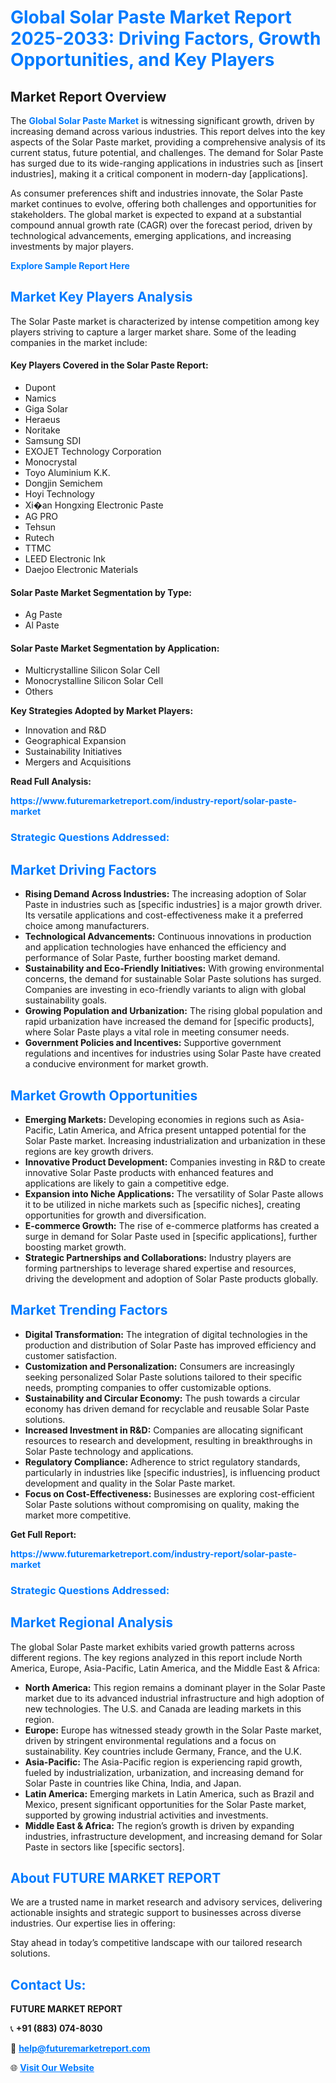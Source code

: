 <h1 style="color: #007BFF;">Global Solar Paste Market Report 2025-2033: Driving Factors, Growth Opportunities, and Key Players</h1>

<section id="overview">
<h2>Market Report Overview</h2>
<p>The <a href="https://www.futuremarketreport.com/industry-report/solar-paste-market" style="color: #007BFF; text-decoration: none;"><strong>Global Solar Paste Market</strong></a> is witnessing significant growth, driven by increasing demand across various industries. This report delves into the key aspects of the Solar Paste market, providing a comprehensive analysis of its current status, future potential, and challenges. The demand for Solar Paste has surged due to its wide-ranging applications in industries such as [insert industries], making it a critical component in modern-day [applications].</p>
<p>As consumer preferences shift and industries innovate, the Solar Paste market continues to evolve, offering both challenges and opportunities for stakeholders. The global market is expected to expand at a substantial compound annual growth rate (CAGR) over the forecast period, driven by technological advancements, emerging applications, and increasing investments by major players.</p>
</section>

<section id="overview">
<p><a href="https://www.futuremarketreport.com/request-sample/reportId=114408" style="color: #007BFF; text-decoration: none;"><strong>Explore Sample Report Here</strong></a></p>
</section>

<section id="key-players">
<h2 style="color: #007BFF;">Market Key Players Analysis</h2>
<p>The Solar Paste market is characterized by intense competition among key players striving to capture a larger market share. Some of the leading companies in the market include:</p>
<h4>Key Players Covered in the Solar Paste Report:</h4>
<ul><li>Dupont</li><li>Namics</li><li>Giga Solar</li><li>Heraeus</li><li>Noritake</li><li>Samsung SDI</li><li>EXOJET Technology Corporation</li><li>Monocrystal</li><li>Toyo Aluminium K.K.</li><li>Dongjin Semichem</li><li>Hoyi Technology</li><li>Xi�an Hongxing Electronic Paste</li><li>AG PRO</li><li>Tehsun</li><li>Rutech</li><li>TTMC</li><li>LEED Electronic Ink</li><li>Daejoo Electronic Materials</li></ul>
<h4>Solar Paste Market Segmentation by Type:</h4>
<ul><li>Ag Paste</li><li>Al Paste</li></ul>

<h4>Solar Paste Market Segmentation by Application:</h4>
<ul><li>Multicrystalline Silicon Solar Cell</li><li>Monocrystalline Silicon Solar Cell</li><li>Others</li></ul>
<p><strong>Key Strategies Adopted by Market Players:</strong></p>
<ul>
<li>Innovation and R&D</li>
<li>Geographical Expansion</li>
<li>Sustainability Initiatives</li>
<li>Mergers and Acquisitions</li>
</ul>
</section>

<section>
<p><strong>Read Full Analysis: </strong></p><a href="https://www.futuremarketreport.com/industry-report/solar-paste-market" style="color: #007BFF; text-decoration: none;"><strong>https://www.futuremarketreport.com/industry-report/solar-paste-market</strong></a>
<h3 style="color: #007BFF;">Strategic Questions Addressed:</h3>
</section>

<section id="driving-factors">
<h2 style="color: #007BFF;">Market Driving Factors</h2>
<ul>
<li><strong>Rising Demand Across Industries:</strong> The increasing adoption of Solar Paste in industries such as [specific industries] is a major growth driver. Its versatile applications and cost-effectiveness make it a preferred choice among manufacturers.</li>
<li><strong>Technological Advancements:</strong> Continuous innovations in production and application technologies have enhanced the efficiency and performance of Solar Paste, further boosting market demand.</li>
<li><strong>Sustainability and Eco-Friendly Initiatives:</strong> With growing environmental concerns, the demand for sustainable Solar Paste solutions has surged. Companies are investing in eco-friendly variants to align with global sustainability goals.</li>
<li><strong>Growing Population and Urbanization:</strong> The rising global population and rapid urbanization have increased the demand for [specific products], where Solar Paste plays a vital role in meeting consumer needs.</li>
<li><strong>Government Policies and Incentives:</strong> Supportive government regulations and incentives for industries using Solar Paste have created a conducive environment for market growth.</li>
</ul>
</section>

<section id="growth-opportunities">
<h2 style="color: #007BFF;">Market Growth Opportunities</h2>
<ul>
<li><strong>Emerging Markets:</strong> Developing economies in regions such as Asia-Pacific, Latin America, and Africa present untapped potential for the Solar Paste market. Increasing industrialization and urbanization in these regions are key growth drivers.</li>
<li><strong>Innovative Product Development:</strong> Companies investing in R&D to create innovative Solar Paste products with enhanced features and applications are likely to gain a competitive edge.</li>
<li><strong>Expansion into Niche Applications:</strong> The versatility of Solar Paste allows it to be utilized in niche markets such as [specific niches], creating opportunities for growth and diversification.</li>
<li><strong>E-commerce Growth:</strong> The rise of e-commerce platforms has created a surge in demand for Solar Paste used in [specific applications], further boosting market growth.</li>
<li><strong>Strategic Partnerships and Collaborations:</strong> Industry players are forming partnerships to leverage shared expertise and resources, driving the development and adoption of Solar Paste products globally.</li>
</ul>
</section>

<section id="trending-factors">
<h2 style="color: #007BFF;">Market Trending Factors</h2>
<ul>
<li><strong>Digital Transformation:</strong> The integration of digital technologies in the production and distribution of Solar Paste has improved efficiency and customer satisfaction.</li>
<li><strong>Customization and Personalization:</strong> Consumers are increasingly seeking personalized Solar Paste solutions tailored to their specific needs, prompting companies to offer customizable options.</li>
<li><strong>Sustainability and Circular Economy:</strong> The push towards a circular economy has driven demand for recyclable and reusable Solar Paste solutions.</li>
<li><strong>Increased Investment in R&D:</strong> Companies are allocating significant resources to research and development, resulting in breakthroughs in Solar Paste technology and applications.</li>
<li><strong>Regulatory Compliance:</strong> Adherence to strict regulatory standards, particularly in industries like [specific industries], is influencing product development and quality in the Solar Paste market.</li>
<li><strong>Focus on Cost-Effectiveness:</strong> Businesses are exploring cost-efficient Solar Paste solutions without compromising on quality, making the market more competitive.</li>
</ul>
</section>

<section>
<p><strong>Get Full Report: </strong></p><a href="https://www.futuremarketreport.com/industry-report/solar-paste-market" style="color: #007BFF; text-decoration: none;"><strong>https://www.futuremarketreport.com/industry-report/solar-paste-market</strong></a>
<h3 style="color: #007BFF;">Strategic Questions Addressed:</h3>
</section>


<section id="regional-analysis">
<h2 style="color: #007BFF;">Market Regional Analysis</h2>
<p>The global Solar Paste market exhibits varied growth patterns across different regions. The key regions analyzed in this report include North America, Europe, Asia-Pacific, Latin America, and the Middle East & Africa:</p>
<ul>
<li><strong>North America:</strong> This region remains a dominant player in the Solar Paste market due to its advanced industrial infrastructure and high adoption of new technologies. The U.S. and Canada are leading markets in this region.</li>
<li><strong>Europe:</strong> Europe has witnessed steady growth in the Solar Paste market, driven by stringent environmental regulations and a focus on sustainability. Key countries include Germany, France, and the U.K.</li>
<li><strong>Asia-Pacific:</strong> The Asia-Pacific region is experiencing rapid growth, fueled by industrialization, urbanization, and increasing demand for Solar Paste in countries like China, India, and Japan.</li>
<li><strong>Latin America:</strong> Emerging markets in Latin America, such as Brazil and Mexico, present significant opportunities for the Solar Paste market, supported by growing industrial activities and investments.</li>
<li><strong>Middle East & Africa:</strong> The region’s growth is driven by expanding industries, infrastructure development, and increasing demand for Solar Paste in sectors like [specific sectors].</li>
</ul>
</section>

<footer>
<h2 style="color: #007BFF;">About FUTURE MARKET REPORT</h2>
<p>We are a trusted name in market research and advisory services, delivering actionable insights and strategic support to businesses across diverse industries. Our expertise lies in offering:</p>

<p>Stay ahead in today’s competitive landscape with our tailored research solutions.</p>

<h2 style="color: #007BFF;">Contact Us:</h2>
<p><strong>FUTURE MARKET REPORT</strong></p>
<p>📞 <strong>+91 (883) 074-8030</strong></p>
<p>📧 <strong><a href="mailto:help@futuremarketreport.com" style="color: #007BFF;">help@futuremarketreport.com</a></strong></p>
<p>🌐 <strong><a href="https://www.futuremarketreport.com/" style="color: #007BFF;">Visit Our Website</a></strong></p>
</footer>